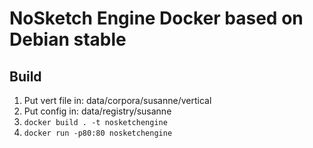 # NoSketch Engine Docker based on Debian stable

## Build

1. Put vert file in: data/corpora/susanne/vertical
2. Put config in: data/registry/susanne
3. `docker build . -t nosketchengine`
4. `docker run -p80:80 nosketchengine`
